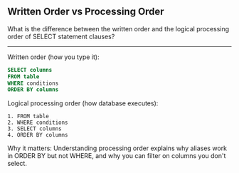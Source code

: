 ## Written Order vs Processing Order

What is the difference between the written order and the logical processing order of SELECT statement clauses?

---

Written order (how you type it):
```sql
SELECT columns
FROM table
WHERE conditions
ORDER BY columns
```

Logical processing order (how database executes):
```
1. FROM table
2. WHERE conditions
3. SELECT columns
4. ORDER BY columns
```

Why it matters: Understanding processing order explains why aliases work in ORDER BY but not WHERE, and why you can filter on columns you don't select.

